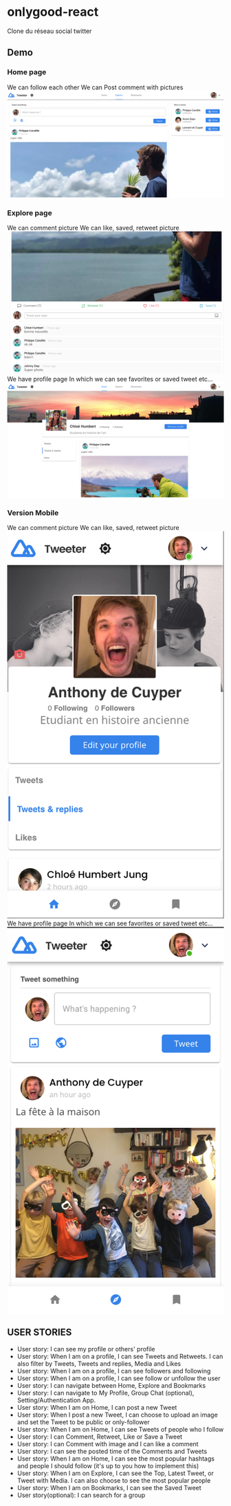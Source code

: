 # onlygood-react
Clone du réseau social twitter

## Demo
### Home page
We can follow each other
We can Post comment with pictures
![demo site](tweeter1.png
)
### Explore page
We can comment picture
We can like, saved, retweet picture
![Demo site](tweeter3.png
)
We have profile page
In which we can see favorites or saved tweet etc...
![Demo site](tweeter2.png
)
### Version Mobile
We can comment picture
We can like, saved, retweet picture
![Demo site](mobile.png
)
We have profile page
In which we can see favorites or saved tweet etc...
![Demo site](mobile2.png
)

## USER STORIES

- User story: I can see my profile or others' profile
- User story: When I am on a profile, I can see Tweets and Retweets. I can also filter by Tweets, Tweets and replies, Media and Likes
- User story: When I am on a profile, I can see followers and following
- User story: When I am on a profile, I can see follow or unfollow the user
- User story: I can navigate between Home, Explore and Bookmarks
- User story: I can navigate to My Profile, Group Chat (optional), Setting/Authentication App.
- User story: When I am on Home, I can post a new Tweet
- User story: When I post a new Tweet, I can choose to upload an image and set the Tweet to be public or only-follower
- User story: When I am on Home, I can see Tweets of people who I follow
- User story: I can Comment, Retweet, Like or Save a Tweet
- User story: I can Comment with image and I can like a comment
- User story: I can see the posted time of the Comments and Tweets
- User story: When I am on Home, I can see the most popular hashtags and people I should follow (it's up to you how to implement this)
- User story: When I am on Explore, I can see the Top, Latest Tweet, or Tweet with Media. I can also choose to see the most popular people
- User story: When I am on Bookmarks, I can see the Saved Tweet
- User story(optional): I can search for a group
